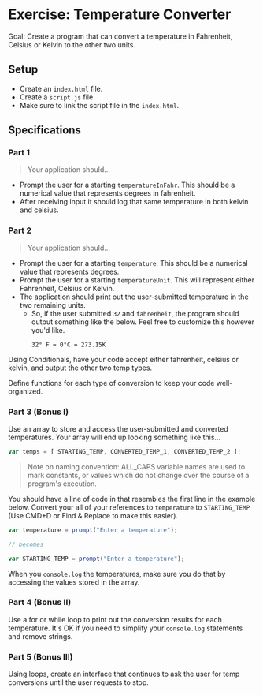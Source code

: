 # Exercise: Temperature Converter

Goal: Create a program that can convert a temperature in Fahrenheit, Celsius or Kelvin to the other two units.

## Setup

* Create an `index.html` file.
* Create a `script.js` file.
* Make sure to link the script file in the `index.html`.

## Specifications

### Part 1

> Your application should...

* Prompt the user for a starting `temperatureInFahr`. This should be a numerical value that represents degrees in fahrenheit.
* After receiving input it should log that same temperature in both kelvin and celsius.

### Part 2

> Your application should...

* Prompt the user for a starting `temperature`. This should be a numerical value that represents degrees.
* Prompt the user for a starting `temperatureUnit`. This will represent either Fahrenheit, Celsius or Kelvin.
* The application should print out the user-submitted temperature in the two remaining units.
  * So, if the user submitted `32` and `fahrenheit`, the program should output something like the below. Feel free to customize this however you'd like.
    ```text
    32° F = 0°C = 273.15K
    ```

Using Conditionals, have your code accept either fahrenheit, celsius or kelvin, and output the other two temp types.

Define functions for each type of conversion to keep your code well-organized.

### Part 3 (Bonus I)

Use an array to store and access the user-submitted and converted temperatures. Your array will end up looking something like this...

```js
var temps = [ STARTING_TEMP, CONVERTED_TEMP_1, CONVERTED_TEMP_2 ];
```

> Note on naming convention: ALL_CAPS variable names are used to mark constants, or values which do not change over the course of a program's execution.

You should have a line of code in that resembles the first line in the example below. Convert your all of your references to `temperature` to `STARTING_TEMP` (Use CMD+D or Find & Replace to make this easier).

```js
var temperature = prompt("Enter a temperature");

// becomes

var STARTING_TEMP = prompt("Enter a temperature");
```

When you `console.log` the temperatures, make sure you do that by accessing the values stored in the array.

### Part 4 (Bonus II)

Use a for or while loop to print out the conversion results for each temperature. It's OK if you need to simplify your `console.log` statements and remove strings.  

### Part 5 (Bonus III)

Using loops, create an interface that continues to ask the user for temp conversions until the user requests to stop.

